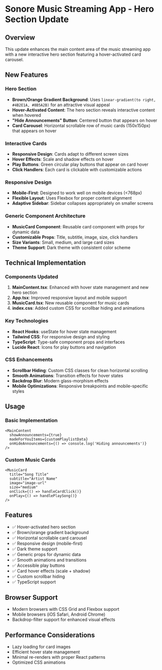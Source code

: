 # Sonore Music Streaming App - Hero Section Update

## Overview
This update enhances the main content area of the music streaming app with a new interactive hero section featuring a hover-activated card carousel.

## New Features

### Hero Section
- **Brown/Orange Gradient Background**: Uses `linear-gradient(to right, #4B2E1A, #8B5A2B)` for an attractive visual appeal
- **Hover-Activated Content**: The hero section reveals interactive content when hovered
- **"Hide Announcements" Button**: Centered button that appears on hover
- **Card Carousel**: Horizontal scrollable row of music cards (150x150px) that appears on hover

### Interactive Cards
- **Responsive Design**: Cards adapt to different screen sizes
- **Hover Effects**: Scale and shadow effects on hover
- **Play Buttons**: Green circular play buttons that appear on card hover
- **Click Handlers**: Each card is clickable with customizable actions

### Responsive Design
- **Mobile-First**: Designed to work well on mobile devices (<768px)
- **Flexible Layout**: Uses Flexbox for proper content alignment
- **Adaptive Sidebar**: Sidebar collapses appropriately on smaller screens

### Generic Component Architecture
- **MusicCard Component**: Reusable card component with props for dynamic data
- **Customizable Props**: Title, subtitle, image, size, click handlers
- **Size Variants**: Small, medium, and large card sizes
- **Theme Support**: Dark theme with consistent color scheme

## Technical Implementation

### Components Updated
1. **MainContent.tsx**: Enhanced with hover state management and new hero section
2. **App.tsx**: Improved responsive layout and mobile support
3. **MusicCard.tsx**: New reusable component for music cards
4. **index.css**: Added custom CSS for scrollbar hiding and animations

### Key Technologies
- **React Hooks**: useState for hover state management
- **Tailwind CSS**: For responsive design and styling
- **TypeScript**: Type-safe component props and interfaces
- **Lucide React**: Icons for play buttons and navigation

### CSS Enhancements
- **Scrollbar Hiding**: Custom CSS classes for clean horizontal scrolling
- **Smooth Animations**: Transition effects for hover states
- **Backdrop Blur**: Modern glass-morphism effects
- **Mobile Optimizations**: Responsive breakpoints and mobile-specific styles

## Usage

### Basic Implementation
```tsx
<MainContent 
  showAnnouncements={true}
  madeForYouItems={customPlaylistData}
  onHideAnnouncements={() => console.log('Hiding announcements')}
/>
```

### Custom Music Cards
```tsx
<MusicCard
  title="Song Title"
  subtitle="Artist Name"
  image="image-url"
  size="medium"
  onClick={() => handleCardClick()}
  onPlay={() => handlePlaySong()}
/>
```

## Features
- ✅ Hover-activated hero section
- ✅ Brown/orange gradient background
- ✅ Horizontal scrollable card carousel
- ✅ Responsive design (mobile-first)
- ✅ Dark theme support
- ✅ Generic props for dynamic data
- ✅ Smooth animations and transitions
- ✅ Accessible play buttons
- ✅ Card hover effects (scale + shadow)
- ✅ Custom scrollbar hiding
- ✅ TypeScript support

## Browser Support
- Modern browsers with CSS Grid and Flexbox support
- Mobile browsers (iOS Safari, Android Chrome)
- Backdrop-filter support for enhanced visual effects

## Performance Considerations
- Lazy loading for card images
- Efficient hover state management
- Minimal re-renders with proper React patterns
- Optimized CSS animations
